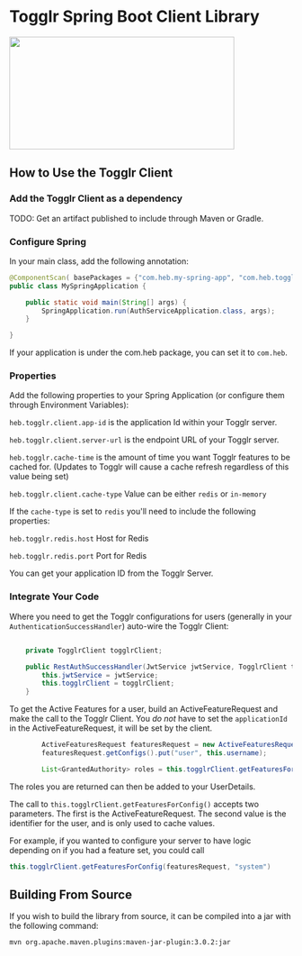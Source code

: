 # Togglr Spring Boot Client Library
<img src="assets/images/tglr-logo-color.svg" width="400" height="200" />

## How to Use the Togglr Client

### Add the Togglr Client as a dependency

TODO:  Get an artifact published to include through Maven or Gradle.

### Configure Spring

In your main class, add the following annotation:
```java
@ComponentScan( basePackages = {"com.heb.my-spring-app", "com.heb.togglr"})
public class MySpringApplication {

    public static void main(String[] args) {
        SpringApplication.run(AuthServiceApplication.class, args);
    }

}
```

If your application is under the com.heb package, you can set it to `com.heb`.


### Properties
Add the following properties to your Spring Application (or configure them through Environment Variables):

`heb.togglr.client.app-id`  is the application Id within your Togglr server.

`heb.togglr.client.server-url`  is the endpoint URL of your Togglr server.

`heb.togglr.cache-time` is the amount of time you want Togglr features to be cached for. (Updates to Togglr will cause a cache refresh regardless of this value being set)

`heb.togglr.client.cache-type` Value can be either `redis` or `in-memory`

If the `cache-type` is set to `redis` you'll need to include the following properties:

`heb.togglr.redis.host` Host for Redis

`heb.togglr.redis.port` Port for Redis

You can get your application ID from the Togglr Server.


### Integrate Your Code

Where you need to get the Togglr configurations for users (generally in your `AuthenticationSuccessHandler`) auto-wire
the Togglr Client: 

```java

    private TogglrClient togglrClient;

    public RestAuthSuccessHandler(JwtService jwtService, TogglrClient togglrClient){
        this.jwtService = jwtService;
        this.togglrClient = togglrClient;
    }
```

To get the Active Features for a user, build an ActiveFeatureRequest and make the call to the Togglr Client.
You *do not* have to set the `applicationId` in the ActiveFeatureRequest, it will be set by the client.

```java
        ActiveFeaturesRequest featuresRequest = new ActiveFeaturesRequest();
        featuresRequest.getConfigs().put("user", this.username);

        List<GrantedAuthority> roles = this.togglrClient.getFeaturesForConfig(featuresRequest, this.username);
```

The roles you are returned can then be added to your UserDetails.

The call to `this.togglrClient.getFeaturesForConfig()` accepts two parameters. The first is the ActiveFeatureRequest.
The second value is the identifier for the user, and is only used to cache values.

For example, if you wanted to configure your server to have logic depending on if you had a feature set, you could call 

```java
this.togglrClient.getFeaturesForConfig(featuresRequest, "system")
```

## Building From Source

If you wish to build the library from source, it can be compiled into a jar with the following command:

```
mvn org.apache.maven.plugins:maven-jar-plugin:3.0.2:jar
```
